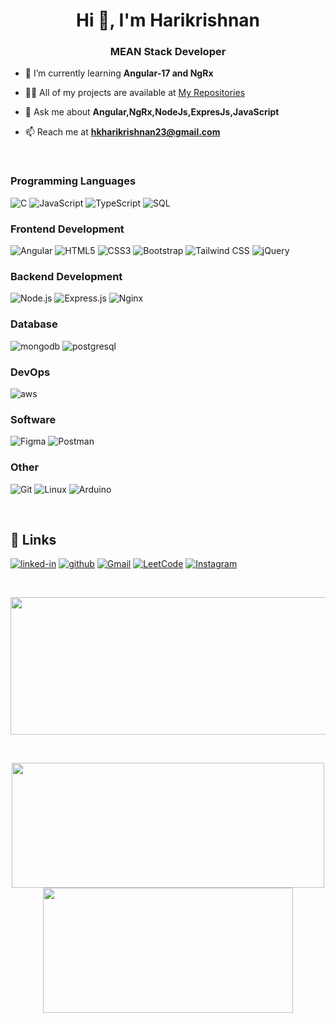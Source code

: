 <h1 align="center">Hi 👋, I'm Harikrishnan</h1>
<h3 align="center">MEAN Stack Developer</h3>




- 🌱 I’m currently learning **Angular-17 and NgRx**

- 👨‍💻 All of my projects are available at  [My Repositories](https://github.com/hari-krishnank?tab=repositories)

- 💬 Ask me about **Angular,NgRx,NodeJs,ExpresJs,JavaScript**

- 📫 Reach me at **hkharikrishnan23@gmail.com**

</br>

### Programming Languages

![C](https://img.shields.io/badge/C-317823?style=for-the-badge&logo=C%20&logoColor=white)
![JavaScript](https://img.shields.io/badge/JavaScript-323330?style=for-the-badge&logo=javascript&logoColor=F7DF1E)
![TypeScript](https://img.shields.io/badge/TypeScript-3178C6?style=for-the-badge&logo=typescript&logoColor=white)
![SQL](https://img.shields.io/badge/SQL-62B962?style=for-the-badge&logo=sql&logoColor=white)

### Frontend Development

![Angular](https://img.shields.io/badge/Angular-593D88?style=for-the-badge&logo=angular&logoColor=white)
![HTML5](https://img.shields.io/badge/HTML5-E34F26?style=for-the-badge&logo=html5&logoColor=white)
![CSS3](https://img.shields.io/badge/CSS3-1572B6?style=for-the-badge&logo=css3&logoColor=white)
![Bootstrap](https://img.shields.io/badge/Bootstrap-563D7C?style=for-the-badge&logo=bootstrap&logoColor=white)
![Tailwind CSS](https://img.shields.io/badge/Tailwind_CSS-38B2AC?style=for-the-badge&logo=tailwind-css&logoColor=white)
![jQuery](https://img.shields.io/badge/jQuery-0769AD?style=for-the-badge&logo=jquery&logoColor=white)

### Backend Development

![Node.js](https://img.shields.io/badge/Node.js-43853D?style=for-the-badge&logo=node.js&logoColor=white)
![Express.js](https://img.shields.io/badge/Express.js-000000?style=for-the-badge&logo=express&logoColor=white)
![Nginx](https://img.shields.io/badge/Nginx-009900?style=for-the-badge&logo=nginx&logoColor=white)

### Database

![mongodb](https://img.shields.io/badge/MongoDB-4EA94B?style=for-the-badge&logo=mongodb&logoColor=white)
![postgresql](https://img.shields.io/badge/PostgreSQL-316192?style=for-the-badge&logo=postgresql&logoColor=white)

### DevOps

![aws](https://img.shields.io/badge/AWS-232F3E?style=for-the-badge&logo=amazon-aws&logoColor=white)

### Software

![Figma](https://img.shields.io/badge/Figma-F24E1E?style=for-the-badge&logo=figma&logoColor=white)
![Postman](https://img.shields.io/badge/Postman-FF6C37?style=for-the-badge&logo=postman&logoColor=white)

### Other

![Git](https://img.shields.io/badge/Git-F05032?style=for-the-badge&logo=git&logoColor=white)
![Linux](https://img.shields.io/badge/Linux-FCC624?style=for-the-badge&logo=linux&logoColor=black)
![Arduino](https://img.shields.io/badge/Arduino-00979D?style=for-the-badge&logo=arduino&logoColor=white)

</br>

## 🔗 Links

[![linked-in](https://img.shields.io/badge/Linked_In-0077B5?style=for-the-badge&logo=LinkedIn&logoColor=white)](https://www.linkedin.com/in/hkharikrishnan)
[![github](https://img.shields.io/badge/GitHub-000000?style=for-the-badge&logo=GitHub&logoColor=white)](https://github.com/hari-krishnank)
[![Gmail](https://img.shields.io/badge/Gmail-D14836?style=for-the-badge&logo=Gmail&logoColor=white)](mailto:hkharikrishnan23@gmail.com)
[![LeetCode](https://img.shields.io/badge/LeetCode-FFA116?style=for-the-badge&logo=leetcode&logoColor=black)](https://leetcode.com/__harikrishnank___)
[![Instagram](https://img.shields.io/badge/Instagram-E4405F?style=for-the-badge&logo=instagram&logoColor=white)](https://www.instagram.com/_harikrishnan____)


</br>
<p align="center">
  <img width="800" height="220" src="https://streak-stats.demolab.com?user=hari-krishnank&theme=highcontrast&hide_border=true&border_radius=5&card_width=800">
</p>

</br>
<p align="center">
  <img width="500" height="200" src="https://github-readme-stats.vercel.app/api?username=hari-krishnank&show_icons=true&theme=vision-friendly-dark">
  <img width="400" height="200" src="https://github-readme-stats.vercel.app/api/top-langs/?username=hari-krishnank&size_weight=0.15&count_weight=0.5&layout=compact&theme=vision-friendly-dark">
</p>
